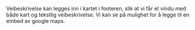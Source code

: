 Veibeskrivelse kan legges inn i kartet i footeren, slik at vi får et vindu med både kart og tekstlig veibeskrivelse. Vi kan se på mulighet for å legge til en embed av google maps.

